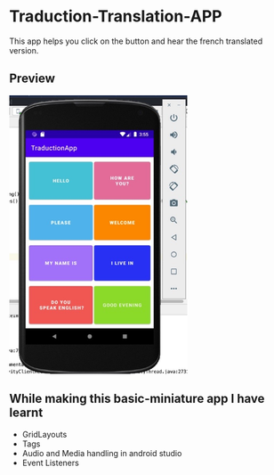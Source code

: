 # Traduction-Translation-APP
This app helps you click on the button and hear the french translated version.<br>
## Preview
<img src="Images/img.jpeg" height="500px"/>

## While making this basic-miniature app I have learnt
- GridLayouts
- Tags
- Audio and Media handling in android studio
- Event Listeners

